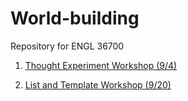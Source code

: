 # World-building
Repository for ENGL 36700

1. [Thought Experiment Workshop (9/4)](Thought-Experiment.md)

2. [List and Template Workshop (9/20)](listandtemplate.md)
